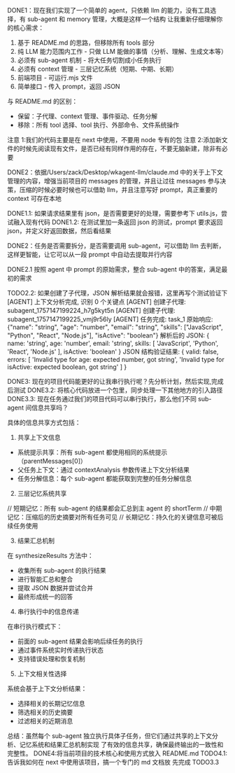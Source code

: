 DONE1：现在我们实现了一个简单的 agent，只依赖 llm 的能力，没有工具选择，有 sub-agent 和 memory 管理，大概是这样一个结构
让我重新仔细理解你的核心需求：

1. 基于 README.md 的思路，但移除所有 tools 部分
2. 纯 LLM 能力范围内工作 - 只做 LLM 能做的事情（分析、理解、生成文本等）
3. 必须有 sub-agent 机制 - 将大任务切割成小任务执行
4. 必须有 context 管理 - 三层记忆系统（短期、中期、长期）
5. 前端项目 - 可运行.mjs 文件
6. 简单接口 - 传入 prompt，返回 JSON

与 README.md 的区别：

- 保留：子代理、context 管理、事件驱动、任务分解
- 移除：所有 tool 选择、tool 执行、外部命令、文件系统操作

注意 1:我们的代码主要是在 next 中使用，不要用 node 专有的包
注意 2:添加新文件的时候先阅读现有文件，是否已经有同样作用的存在，不要无脑新建，除非有必要

DONE2：依据/Users/zack/Desktop/wkagent-llm/claude.md 中的关于上下文管理的内容，增强当前项目的 messages 的管理，并且让过往 messages 参与决策，压缩的时候必要时候也可以借助 llm，并且注意写好 prompt，真正重要的 context 可存在本地

DONE1.1: 如果请求结果里有 json，是否需要更好的处理，需要参考下 utils.js，尝试融入现有代码
DONE1.2: 在测试里加一条返回 json 的测试，prompt 要求返回 json，并定义好返回数据，然后看结果

<!-- TODO1.3: 如果优化输入操作，让 agent 执行的时候如果有多个变量输入的时候更方便 -->

DONE2：任务是否需要拆分，是否需要调用 sub-agent，可以借助 llm 去判断，这样更智能，让它可以从一段 prompt 中自动去提取并行内容

DONE2.1 按照 agent 中 prompt 的原始需求，整合 sub-agent 中的答案，满足最初的需求

TODO2.2: 如果创建了子代理，JSON 解析结果就会报错，这里再写个测试验证下
[AGENT] 上下文分析完成, 识别 0 个关键点
[AGENT] 创建子代理: subagent_1757147199224_h7g5kyt5n
[AGENT] 创建子代理: subagent_1757147199225_vmj9r56ly
[AGENT] 任务完成: task_1
原始响应: {"name": "string", "age": "number", "email": "string", "skills": ["JavaScript", "Python", "React", "Node.js"], "isActive": "boolean"}
解析后的 JSON: {
name: 'string',
age: 'number',
email: 'string',
skills: [ 'JavaScript', 'Python', 'React', 'Node.js' ],
isActive: 'boolean'
}
JSON 结构验证结果: {
valid: false,
errors: [
'Invalid type for age: expected number, got string',
'Invalid type for isActive: expected boolean, got string'
]
}

DONE3: 现在的项目代码能更好的让我串行执行呢？先分析计划，然后实现,完成后测试
DONE3.2: 将核心代码放进一个包里，同步处理一下其他地方的引入路径
DONE3.3: 现在任务通过我们的项目代码可以串行执行，那么他们不同 sub-agent 间信息共享吗？

具体的信息共享方式包括：

1. 共享上下文信息

- 系统提示共享：所有 sub-agent 都使用相同的系统提示（parentMessages[0]）
- 父任务上下文：通过 contextAnalysis 参数传递上下文分析结果
- 任务分解信息：每个 sub-agent 都能获取到完整的任务分解信息

2. 三层记忆系统共享

// 短期记忆：所有 sub-agent 的结果都会汇总到主 agent 的 shortTerm
// 中期记忆：压缩后的历史摘要对所有任务可见
// 长期记忆：持久化的关键信息可被后续任务使用

3. 结果汇总机制

在 synthesizeResults 方法中：

- 收集所有 sub-agent 的执行结果
- 进行智能汇总和整合
- 提取 JSON 数据并尝试合并
- 最终形成统一的回答

4. 串行执行中的信息传递

在串行执行模式下：

- 前面的 sub-agent 结果会影响后续任务的执行
- 通过事件系统实时传递执行状态
- 支持错误处理和恢复机制

5. 上下文相关性选择

系统会基于上下文分析结果：

- 选择相关的长期记忆信息
- 筛选相关的历史摘要
- 过滤相关的近期消息

总结：虽然每个 sub-agent 独立执行具体子任务，但它们通过共享的上下文分析、记忆系统和结果汇总机制实现
了有效的信息共享，确保最终输出的一致性和完整性。
DONE4:将当前项目的技术核心和使用方式放入 README.md
TODO4.1: 告诉我如何在 next 中使用该项目，搞一个专门的 md 文档放
先完成 TODO3.3
